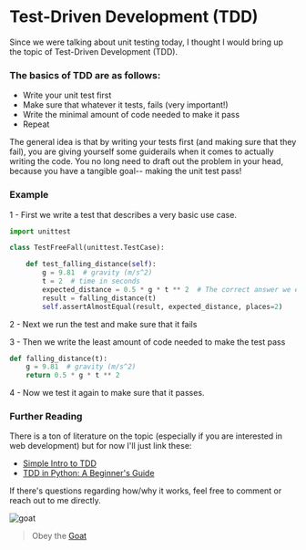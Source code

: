 # Test-Driven Development (TDD)
Since we were talking about unit testing today, I thought I would bring up the topic of Test-Driven Development (TDD).

### The basics of TDD are as follows:
- Write your unit test first
- Make sure that whatever it tests, fails (very important!)
- Write the minimal amount of code needed to make it pass
- Repeat

The general idea is that by writing your tests first (and making sure that they fail), you are giving yourself some guiderails when it comes to actually writing the code. You no long need to draft out the problem in your head, because you have a tangible goal-- making the unit test pass!

### Example
1 - First we write a test that describes a very basic use case.

```python
import unittest

class TestFreeFall(unittest.TestCase):

    def test_falling_distance(self):
        g = 9.81  # gravity (m/s^2)
        t = 2  # time in seconds
        expected_distance = 0.5 * g * t ** 2  # The correct answer we expect
        result = falling_distance(t)
        self.assertAlmostEqual(result, expected_distance, places=2)
```

2 - Next we run the test and make sure that it fails

3 - Then we write the least amount of code needed to make the test pass

```python
def falling_distance(t):
    g = 9.81  # gravity (m/s^2)
    return 0.5 * g * t ** 2
```

4 - Now we test it again to make sure that it passes.

### Further Reading
There is a ton of literature on the topic (especially if you are interested in web development) but for now I'll just link these:
- [Simple Intro to TDD](https://www.freecodecamp.org/news/learning-to-test-with-python-997ace2d8abe/)
- [TDD in Python: A Beginner's Guide](https://www.datacamp.com/tutorial/test-driven-development-in-python)

If there's questions regarding how/why it works, feel free to comment or reach out to me directly.

![goat](https://github.com/user-attachments/assets/fe25a5e2-70e9-4b3b-80da-485c2e2f7433)

> Obey the [Goat](https://www.obeythetestinggoat.com/)
